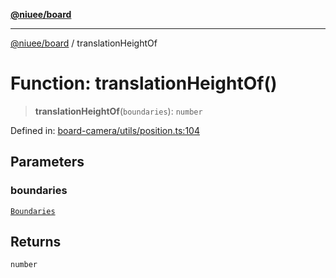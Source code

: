[**@niuee/board**](../README.md)

***

[@niuee/board](../globals.md) / translationHeightOf

# Function: translationHeightOf()

> **translationHeightOf**(`boundaries`): `number`

Defined in: [board-camera/utils/position.ts:104](https://github.com/niuee/board/blob/cc09a87e934160adef876c4e11d51fd97e78653d/src/board-camera/utils/position.ts#L104)

## Parameters

### boundaries

[`Boundaries`](../type-aliases/Boundaries.md)

## Returns

`number`
